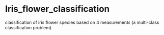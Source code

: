 # Iris_flower_classification
classification of iris flower species based on 4 measurements (a multi-class classification problem).
